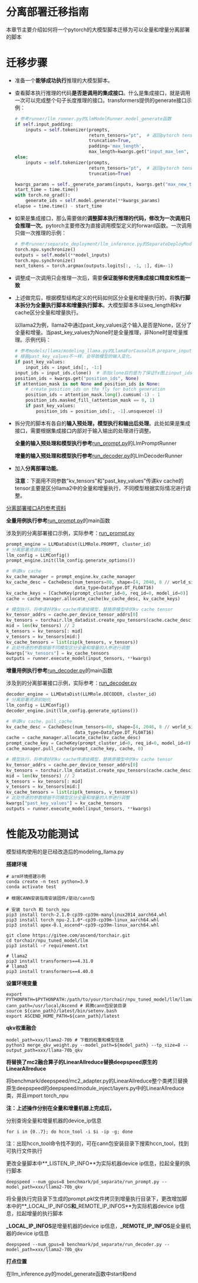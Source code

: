

# 分离部署迁移指南

本章节主要介绍如何将一个pytorch的大模型脚本迁移为可以全量和增量分离部署的脚本

# 迁移步骤

- 准备一个**能够成功执行**推理的大模型脚本。

- 查看脚本执行推理的代码**是否是调用的集成接口**。什么是集成接口，就是调用一次可以完成整个句子长度推理的接口。transformers提供的generate接口示例：

  ```python
  # 参考runner/llm_runner.py的LlmModelRunner.model_generate函数
  if self.input_padding:
      inputs = self.tokenizer(prompts,
                              return_tensors="pt",  # 返回pytorch tensor
                              truncation=True,
                              padding='max_length',
                              max_length=kwargs.get("input_max_len", 1024))
  else:
      inputs = self.tokenizer(prompts,
                              return_tensors="pt",  # 返回pytorch tensor
                              truncation=True)
  
  kwargs_params = self._generate_params(inputs, kwargs.get("max_new_tokens", 1024))
  start_time = time.time()
  with torch.no_grad():
      generate_ids = self.model.generate(**kwargs_params)
  elapse = time.time() - start_time
  ```

- 如果是集成接口，那么需要做的**调整脚本执行推理的代码，修改为一次调用只会推理一次**。pytorch主要修改为直接调用模型定义的forward函数。一次调用只做一次推理的示例：

  ```python
  # 参考runner/separate_deployment/llm_inference.py的SeparateDeployModelRunner.model_generate函数
  torch.npu.synchronize()
  outputs = self.model(**model_inputs)
  torch.npu.synchronize()
  next_tokens = torch.argmax(outputs.logits[:, -1, :], dim=-1)
  ```

- 调整成一次调用只会推理一次后，需要**保证能够和使用集成接口精度和性能一致**

- 上述做完后，根据模型结构定义的代码如何区分全量和增量执行的，将**执行脚本拆分为全量执行脚本和增量执行脚本**。大模型脚本多以seq_length和kv cache区分全量和增量执行。

  以llama2为例，llama2中通过past_key_values这个输入是否是None，区分了全量和增量。当past_key_values为None时是全量推理，非None时是增量推理。示例代码：

  ```python
  # 参考models/llama/modeling_llama.py的LlamaForCausalLM.prepare_inputs_for_generation函数
  # 根据past_key_values不一样，会导致模型的输入变化。
  if past_key_values:
      input_ids = input_ids[:, -1:]
  input_ids = input_ids.clone()  # 添加clone目的是为了保证fx图上input_ids不变化
  position_ids = kwargs.get("position_ids", None)
  if attention_mask is not None and position_ids is None:
      # create position_ids on the fly for batch generation
      position_ids = attention_mask.long().cumsum(-1) - 1
      position_ids.masked_fill_(attention_mask == 0, 1)
      if past_key_values:
          position_ids = position_ids[:, -1].unsqueeze(-1)
  ```

- 拆分完的脚本有各自的**输入预处理，模型执行和输出后处理**。此处如果是集成接口，需要根据集成接口内部对于输入输出的处理进行调整。

  **全量的输入预处理和模型执行参考**[run_prompt.py](./run_prompt.py)的LlmPromptRunner

  **增量的输入预处理和模型执行参考**[run_decoder.py](./run_decoder.py)的LlmDecoderRunner

- 加入**分离部署功能**。

  **注意**：下面用不同参数"kv_tensors"和"past_key_values"传递kv cache的tensor主要是区分llama2中的全量和增量执行，不同模型根据实际情况进行调整。

[分离部署接口API参考资料](https://www.hiascend.com/document/detail/zh/canncommercial/80RC2/apiref/llmdatadist/llm_python_002.html)

**全量用例执行参考**[run_prompt.py](./run_prompt.py)的main函数

涉及到的分离部署接口示例，实际参考：[run_prompt.py](./run_prompt.py)

```python
prompt_engine = LLMDataDist(LLMRole.PROMPT, cluster_id)
# 分离部署资源初始化
llm_config = LLMConfig()
prompt_engine.init(llm_config.generate_options())

# 申请kv cache
kv_cache_manager = prompt_engine.kv_cache_manager
kv_cache_desc = CacheDesc(num_tensors=80, shape=[4, 2048, 8 // world_size, 128],
                          data_type=DataType.DT_FLOAT16)
kv_cache_keys = [CacheKey(prompt_cluster_id=0, req_id=0, model_id=0)]
cache = cache_manager.allocate_cache(kv_cache_desc, kv_cache_keys)

# 模型执行，将申请好的kv cache传递给模型，替换原模型中的kv cache tensor
kv_tensor_addrs = cache.per_device_tensor_addrs[0]
kv_tensors = torchair.llm_datadist.create_npu_tensors(cache.cache_desc.shape, torch.float16,                                                                       kv_tensor_addrs)
mid = len(kv_tensors) // 2
k_tensors = kv_tensors[: mid]
v_tensors = kv_tensors[mid:]
kv_cache_tensors = list(zip(k_tensors, v_tensors))
# 此处传递的参数根据不同模型区分全量和增量的入参进行调整
kwargs["kv_tensors"] = kv_cache_tensors
outputs = runner.execute_model(input_tensors, **kwargs)
```

**增量用例执行参考**[run_decoder.py](./run_decoder.py)的main函数

涉及到的分离部署接口示例，实际参考：[run_decoder.py](./run_decoder.py)

```python
decoder_engine = LLMDataDist(LLMRole.DECODER, cluster_id)
# 分离部署资源初始化
llm_config = LLMConfig()
decoder_engine.init(llm_config.generate_options())

# 申请kv cache，pull_cache
kv_cache_desc = CacheDesc(num_tensors=80, shape=[4, 2048, 8 // world_size, 128],
                          data_type=DataType.DT_FLOAT16)
cache = cache_manager.allocate_cache(kv_cache_desc)
prompt_cache_key = CacheKey(prompt_cluster_id=0, req_id=0, model_id=0)
cache_manager.pull_cache(prompt_cache_key, cache, 0)

# 模型执行，将申请好的kv cache传递给模型，替换原模型中的kv cache tensor
kv_tensor_addrs = cache.per_device_tensor_addrs[0]
kv_tensors = torchair.llm_datadist.create_npu_tensors(cache.cache_desc.shape, torch.float16,                                                                       kv_tensor_addrs)
mid = len(kv_tensors) // 2
k_tensors = kv_tensors[: mid]
v_tensors = kv_tensors[mid:]
kv_cache_tensors = list(zip(k_tensors, v_tensors))
# 此处传递的参数根据不同模型区分全量和增量的入参进行调整
kwargs["past_key_values"] = kv_cache_tensors
outputs = runner.execute_model(input_tensors, **kwargs)
```

# 性能及功能测试

模型结构使用的是已经改造后的modeling_llama.py

**搭建环境**

```shell
# arm环境搭建示例
conda create -n test python=3.9
conda activate test

# 根据CANN安装指南安装固件/驱动/cann包

# 安装 torch 和 torch_npu
pip3 install torch-2.1.0-cp39-cp39m-manylinux2014_aarch64.whl
pip3 install torch_npu-2.1.0*-cp39-cp39m-linux_aarch64.whl
pip3 install apex-0.1_ascend*-cp39-cp39m-linux_aarch64.whl

git clone https://gitee.com/ascend/torchair.git
cd torchair/npu_tuned_model/llm
pip3 install -r requirement.txt

# llama2
pip3 install transformers==4.31.0
# llama3
pip3 install transformers==4.40.0
```

**设置环境变量**

```shell
export PYTHONPATH=$PYTHONPATH:/path/to/your/torchair/npu_tuned_model/llm/llama
cann_path=/usr/local/Ascend # 昇腾cann包安装目录
source ${cann_path}/latest/bin/setenv.bash
export ASCEND_HOME_PATH=${cann_path}/latest
```

**qkv权重融合**

```shell
model_path=xxx/llama2-70b # 下载的权重和模型信息
python3 merge_qkv_weight.py --model_path=${model_path} --tp_size=8 --output_path=xxx/llama-70b_qkv
```

**将替换了mc2融合算子的LinearAllreduce替换deepspeed原生的LinearAllreduce**

将benchmark/deepspeed/mc2_adapter.py的LinearAllreduce整个类拷贝替换原生deepspeed的deepspeed/module_inject/layers.py中的LinearAllreduce类，并且import torch_npu

**注：上述操作分别在全量和增量机器上完成后，**

分别查询全量和增量机器的device_ip信息

```shell
for i in {0..7}; do hccn_tool -i $i -ip -g; done
```

注：出现hccn_tool命令找不到的，可在cann包安装目录下搜索hccn_tool，找到可执行文件执行

更改全量脚本中**_LISTEN_IP_INFO**为实际机器device ip信息，拉起全量的执行脚本

```shell
deepspeed --num_gpus=8 benchmark/pd_separate/run_prompt.py --model_path=xxx/llama2-70b_qkv
```

将全量执行完目录下生成的prompt.pkl文件拷贝到增量执行目录下，更改增加脚本中的**_LOCAL_IP_INFOS**和**_REMOTE_IP_INFOS**为实际机器device ip信息，拉起增量的执行脚本

**_LOCAL_IP_INFOS**是增量机器的device ip信息，**_REMOTE_IP_INFOS**是全量机器的device ip信息

```shell
deepspeed --num_gpus=8 benchmark/pd_separate/run_decoder.py --model_path=xxx/llama2-70b_qkv
```

**打点位置**

在llm_inference.py的model_generate函数中start和end